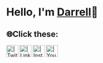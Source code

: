 <h1>Hello, I'm <a href="https://linkedin.com/in/darrellmm"> Darrell</a>👾</h1>

<!--- <h2>🦆 Projects:</h2> -->


<h2>🌐Click these:</h2>

[<img align="left" alt=" | Twitter" width="32px" src="https://cdn2.iconfinder.com/data/icons/social-media-2285/512/1_Twitter3_colored_svg-512.png" />][twitter]
[<img align="left" alt=" | LinkedIn" width="32px" src="https://cdn2.iconfinder.com/data/icons/social-media-2285/512/1_Linkedin_unofficial_colored_svg-512.png" />][linkedin]
[<img align="left" alt=" | Instagram" width="32px" src="https://cdn2.iconfinder.com/data/icons/social-media-2285/512/1_Instagram_colored_svg_1-512.png" />][instagram]
[<img align="left" alt=" | Youtube" width="32px" src="https://cdn2.iconfinder.com/data/icons/social-media-2285/512/1_Youtube_colored_svg-512.png" />][Youtube]

[twitter]: https://twitter.com/
[instagram]: https://www.instagram.com/notdarrelll/
[linkedin]: https://www.linkedin.com/in/darrellmm/
[Youtube]: https://www.youtube.com/
